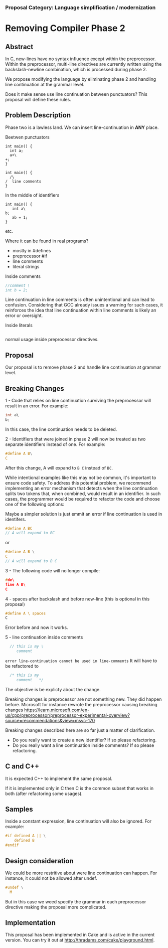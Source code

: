 ### Proposal Category: Language simplification / modernization


# Removing Compiler Phase 2

## Abstract

In C, new-lines have no syntax influence except within the preprocessor.
Within the preprocessor, multi-line directives are currently written using the backslash-newline combination,
which is processed during phase 2.

We propose modifying the language by eliminating phase 2 and handling line continuation at the grammar level.

Does it make sense use line continuation between punctuators? This proposal will define these rules.

## Problem Description

Phase two is a lawless land. We can insert line-continuation in **ANY** place.

Beetwen punctuators

```
int main() {
  int a;
  a+\
+;
}
```

```
int main() {
  /\
/  line comments
}
```
In the middle of identifiers

```
int main() {
   int a\
b;
   ab = 1;
}
```
etc.


Where it can be found in real programs?

 - mostly in #defines
 - preprocessor #if
 - line comments
 - literal strings
 

Inside comments
```c
//comment \
int b = 2;
```
Line continuation in line comments is often unintentional and can lead to confusion.
Considering that GCC already issues a warning for such cases, it reinforces the idea that 
line continuation within line comments is likely an error or oversight.

Inside literals
```c

```
normal usage inside preprocessor directives.

## Proposal

Our proposal is to remove phase 2 and handle line continuation at grammar level.

## Breaking Changes

1 - Code that relies on line continuation surviving the preprocessor will result in an error. For example:

```c
int a\
b;
```

In this case, the line continuation needs to be deleted.

2 - Identifiers that were joined in phase 2 will now be treated as two separate identifiers instead of one. For example:

```c
#define A B\
C
```

After this change, A will expand to `B C` instead of `BC`.

While intentional examples like this may not be common, it's important to ensure code safety.
To address this potential problem, we recommend implementing an error mechanism that detects when the line continuation splits two tokens that, when combined, would result in an identifier. In such cases, the programmer would be required to refactor the code and choose one of the following options:

Maybe a simpler solution is just emmit an error if line continuation is used in identifers.

```c
#define A BC
// A will expand to BC
```
or 

```c
#define A B \
C
// A will expand to B C
```

3 - The following code will no longer compile:

```c
#de\
fine A B\
C
```

4 - spaces after backslash and before new-line (this is optional in this proposal)

```c
#define A \ spaces
C
```
Error before and now it works.

5 - line continuation inside comments

```c  
  // this is my \
     comment      
```
`error line-continuation cannot be used in line-comments`
It will have to be refactored to

```c  
  /* this is my
     comment   */
```
The objective is be explicty about the change.

Breaking changes is preprocessor are not something new. They did happen before.
Microsoft for instance rewrote the preprocessor causing breaking changes
https://learn.microsoft.com/en-us/cpp/preprocessor/preprocessor-experimental-overview?source=recommendations&view=msvc-170

Breaking changes described here are so far just a matter of clarification. 

- Do you really want to create a new identifier? If so please refactoring.
- Do you really want a line continuation inside comments? If so please refactoring.


## C and C++

It is expected C++ to implement the same proposal.

If it is implemented only in C then C is the common subset that works in both (after refactoring some usages).

## Samples

Inside a constant expression, line continuation will also be ignored. For example:

```c
#if defined A || \
    defined B 
#endif
```
## Design consideration
We could be more restritive about were line continuation can happen. For instance, it could not be allowed
after undef.

```c
#undef \
  M
```
But in this case we weed specify the grammar in each preprocessor directive making the proposal more complicated.


## Implementation

This proposal has been implemented in Cake and is active in the current version. You can try it out at http://thradams.com/cake/playground.html.


